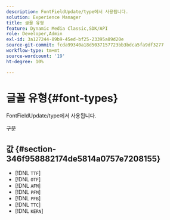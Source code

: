 ```yaml
---
description: FontFieldUpdate/type에서 사용됩니다.
solution: Experience Manager
title: 글꼴 유형
feature: Dynamic Media Classic,SDK/API
role: Developer,Admin
exl-id: 3a127244-89b9-45ed-bf25-23395a89d20e
source-git-commit: fcda99340a18d5037157723bb3bdca5fa9df3277
workflow-type: tm+mt
source-wordcount: '19'
ht-degree: 10%

---
```


# 글꼴 유형{#font-types}

FontFieldUpdate/type에서 사용됩니다.

구문

## 값 {#section-346f958882174de5814a0757e7208155}

* [!DNL `TTF`]
* [!DNL `OTF`]
* [!DNL `AFM`]
* [!DNL `PFM`]
* [!DNL `PFB`]
* [!DNL `TTC`]
* [!DNL `KERN`]
